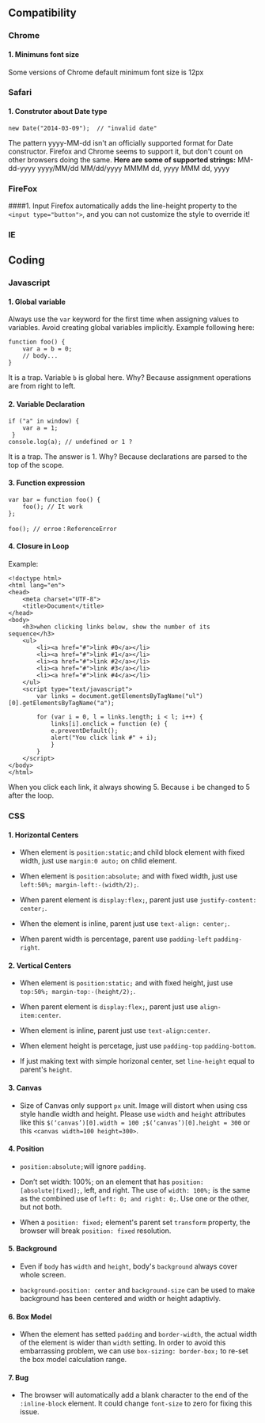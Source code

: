 ## Compatibility

### Chrome

#### 1. Minimuns font size
Some versions of Chrome default minimum font size is 12px

### Safari
#### 1. Construtor about Date type
```
new Date("2014-03-09");  // "invalid date"
```
The pattern yyyy-MM-dd isn't an officially supported format for Date constructor. Firefox and Chrome seems to support it, but don't count on other browsers doing the same.
**Here are some of supported strings:**
MM-dd-yyyy
yyyy/MM/dd
MM/dd/yyyy
MMMM dd, yyyy
MMM dd, yyyy

### FireFox
####1. Input
Firefox automatically adds the line-height property to the `<input type="button">`, and you can not customize the style to override it!

### IE

## Coding

### Javascript

#### 1. Global variable
Always use the `var` keyword for the first time when assigning values to variables. Avoid creating global variables implicitly.
Example following here:
```
function foo() {
    var a = b = 0;
    // body...
}
```
It is a trap. Variable `b` is global here. Why? Because assignment operations are from right to left.

#### 2. Variable Declaration
```
if ("a" in window) {
	var a = 1;
 } 
console.log(a); // undefined or 1 ?
```
It is a trap. The answer is 1. Why? Because declarations are parsed to the top of the scope.

#### 3. Function expression
```
var bar = function foo() {
    foo(); // It work
};
 
foo(); // erroe：ReferenceError
```
#### 4. Closure in Loop
Example:
```
<!doctype html>
<html lang="en">
<head>
    <meta charset="UTF-8">
    <title>Document</title>
</head>
<body>
    <h3>when clicking links below, show the number of its sequence</h3>
    <ul>
        <li><a href="#">link #0</a></li>
        <li><a href="#">link #1</a></li>
        <li><a href="#">link #2</a></li>
        <li><a href="#">link #3</a></li>
        <li><a href="#">link #4</a></li>
    </ul>
    <script type="text/javascript">
    	var links = document.getElementsByTagName("ul")[0].getElementsByTagName("a");
 
		for (var i = 0, l = links.length; i < l; i++) {
		    links[i].onclick = function (e) {
			e.preventDefault();
			alert("You click link #" + i);
		    } 
		}
    </script>
</body>
</html>
```
When you click each link, it always showing 5. Because `i` be changed to 5 after the loop.

### CSS

#### 1. Horizontal Centers
* When element is `position:static;`and child block element with fixed width, just use `margin:0 auto;` on chlid element.

* When element is `position:absolute;` and with fixed width, just use `left:50%; margin-left:-(width/2);`.

* When parent element is `display:flex;`, parent just use `justify-content: center;`.

* When the element is inline, parent just use `text-align: center;`.

* When parent width is percentage, parent use `padding-left` `padding-right`.

#### 2. Vertical Centers
* When element is `position:static;` and with fixed height, just use `top:50%; margin-top:-(height/2);`.

* When parent element is `display:flex;`, parent just use `align-item:center`.

* When element is inline, parent just use `text-align:center`.

* When element height is percetage, just use `padding-top` `padding-bottom`.

* If just making text with simple horizonal center, set `line-height` equal to parent's `height`.

#### 3. Canvas
* Size of Canvas only support `px` unit. Image will distort when using css style handle width and height. Please use `width` and `height` attributes like this `$(‘canvas’)[0].width = 100 ;$(‘canvas’)[0].height = 300` or this `<canvas width=100 height=300>`. 

#### 4. Position
* `position:absolute;`will ignore `padding`.

* Don’t set width: 100%; on an element that has `position: [absolute|fixed];`, left, and right. The use of `width: 100%;` is the same as the combined use of `left: 0; and right: 0;`. Use one or the other, but not both.

* When a `position: fixed;` element's parent set `transform` property, the browser will break `position: fixed` resolution.

#### 5. Background
* Even if `body` has `width` and `height`, body's `background` always cover whole screen.

* `background-position: center` and `background-size` can be used to make background has been centered and width or height adaptivly.

#### 6. Box Model
* When the element has setted `padding` and `border-width`, the actual width of the element is wider than `width` setting. In order to avoid this embarrassing problem, we can use `box-sizing: border-box;` to re-set the box model calculation range.

#### 7. Bug
* The browser will automatically add a blank character to the end of the `:inline-block` element. It could change `font-size` to zero for fixing this issue.